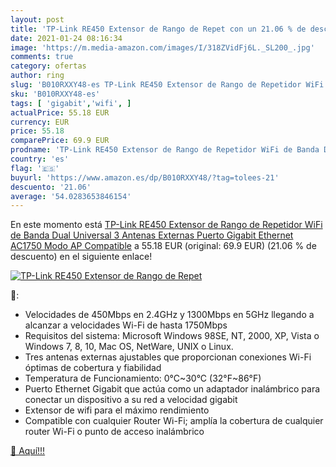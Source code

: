 ```yaml
---
layout: post
title: 'TP-Link RE450 Extensor de Rango de Repet con un 21.06 % de descuento'
date: 2021-01-24 08:16:34
image: 'https://m.media-amazon.com/images/I/318ZVidFj6L._SL200_.jpg'
comments: true
category: ofertas
author: ring
slug: 'B010RXXY48-es TP-Link RE450 Extensor de Rango de Repetidor WiFi de Banda...'
sku: 'B010RXXY48-es'
tags: [ 'gigabit','wifi', ]
actualPrice: 55.18 EUR
currency: EUR
price: 55.18
comparePrice: 69.9 EUR
prodname: 'TP-Link RE450 Extensor de Rango de Repetidor WiFi de Banda Dual Universal  3 Antenas Externas  Puerto Gigabit Ethernet  AC1750  Modo AP Compatible'
country: 'es'
flag: '🇪🇸'
buyurl: 'https://www.amazon.es/dp/B010RXXY48/?tag=tolees-21'
descuento: '21.06'
average: '54.0283653846154'
---
```


En este momento está [TP-Link RE450 Extensor de Rango de Repetidor WiFi de Banda Dual Universal  3 Antenas Externas  Puerto Gigabit Ethernet  AC1750  Modo AP Compatible](https://www.amazon.es/dp/B010RXXY48/?tag=tolees-21) a 55.18 EUR (original: 69.9 EUR) (21.06 %  de descuento) en el siguiente enlace!

[![TP-Link RE450 Extensor de Rango de Repet](https://m.media-amazon.com/images/I/318ZVidFj6L._SL200_.jpg)](https://www.amazon.es/dp/B010RXXY48/?tag=tolees-21)

🔎:

- Velocidades de 450Mbps en 2.4GHz y 1300Mbps en 5GHz llegando a alcanzar a velocidades Wi-Fi de hasta 1750Mbps
- Requisitos del sistema: Microsoft Windows 98SE, NT, 2000, XP, Vista o Windows 7, 8, 10, Mac OS, NetWare, UNIX o Linux.
- Tres antenas externas ajustables que proporcionan conexiones Wi-Fi óptimas de cobertura y fiabilidad
- Temperatura de Funcionamiento: 0°C~30°C (32°F~86°F)
- Puerto Ethernet Gigabit que actúa como un adaptador inalámbrico para conectar un dispositivo a su red a velocidad gigabit
- Extensor de wifi para el máximo rendimiento
- Compatible con cualquier Router Wi-Fi; amplía la cobertura de cualquier router Wi-Fi o punto de acceso inalámbrico

[🛒 Aquí!!!](https://www.amazon.es/dp/B010RXXY48/?tag=tolees-21)
